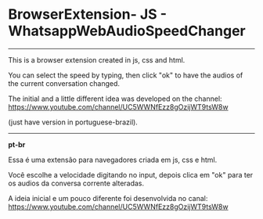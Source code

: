 # BrowserExtension- JS - WhatsappWebAudioSpeedChanger
 ***

This is a browser extension created in js, css and html.

You can select the speed by typing, then click "ok" to have the audios of the current conversation changed.

The initial and a little different idea was developed on the channel: https://www.youtube.com/channel/UC5WWNfEzz8gOzijWT9tsW8w

(just have version in portuguese-brazil).

***
**pt-br**

Essa é uma extensão para navegadores criada em js, css e html.

Você escolhe a velocidade digitando no input, depois clica em "ok" para ter os audios da conversa corrente alteradas.

A ideia inicial e um pouco diferente foi desenvolvida no canal: https://www.youtube.com/channel/UC5WWNfEzz8gOzijWT9tsW8w
